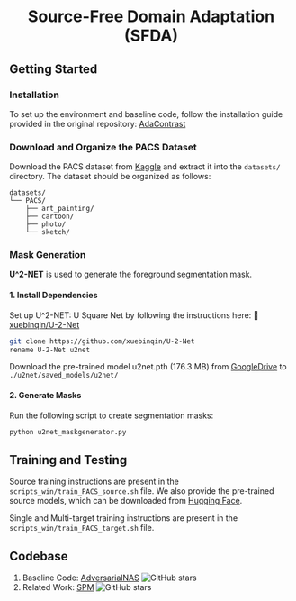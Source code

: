 # <p align="center"> Source-Free Domain Adaptation (SFDA)</p>

## Getting Started

### Installation

To set up the environment and baseline code, follow the installation guide provided in the original repository: [AdaContrast](https://github.com/DianCh/AdaContrast)

### Download and Organize the PACS Dataset

Download the PACS dataset from [Kaggle](https://www.kaggle.com/datasets/ma3ple/pacs-dataset/data) and extract it into the `datasets/` directory.
The dataset should be organized as follows:
```text
datasets/
└── PACS/
    ├── art_painting/
    ├── cartoon/
    ├── photo/
    └── sketch/
  ```

### Mask Generation

**U^2-NET** is used to generate the foreground segmentation mask.


#### 1. Install Dependencies
Set up U^2-NET: U Square Net by following the instructions here: 🔗 [xuebinqin/U-2-Net](https://github.com/xuebinqin/U-2-Net)
```bash
git clone https://github.com/xuebinqin/U-2-Net
rename U-2-Net u2net
```

Download the pre-trained model u2net.pth (176.3 MB) from [GoogleDrive](https://drive.google.com/file/d/1ao1ovG1Qtx4b7EoskHXmi2E9rp5CHLcZ/view) to `./u2net/saved_models/u2net/`

#### 2. Generate Masks

Run the following script to create segmentation masks:
```bash
python u2net_maskgenerator.py
```

## Training and Testing

Source training instructions are present in the `scripts_win/train_PACS_source.sh` file. We also provide the pre-trained source models, which can be downloaded from [Hugging Face](https://huggingface.co/prasannareddyp/DRA-PACS/tree/main).

Single and Multi-target training instructions are present in the `scripts_win/train_PACS_target.sh` file. 


## Codebase

1. Baseline Code: [AdversarialNAS](https://github.com/chengaopro/AdversarialNAS) ![GitHub stars](https://img.shields.io/github/stars/chengaopro/AdversarialNAS.svg?style=flat&label=Star)
2. Related Work: [SPM](https://github.com/PrasannaPulakurthi/SPM) ![GitHub stars](https://img.shields.io/github/stars/PrasannaPulakurthi/SPM.svg?style=flat&label=Star)

